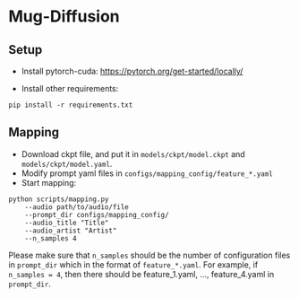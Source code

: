 # Mug-Diffusion

## Setup

- Install pytorch-cuda: https://pytorch.org/get-started/locally/

- Install other requirements:

```commandline
pip install -r requirements.txt
```

## Mapping

- Download ckpt file, and put it in `models/ckpt/model.ckpt` and `models/ckpt/model.yaml`.
- Modify prompt yaml files in `configs/mapping_config/feature_*.yaml`
- Start mapping:

```commandline
python scripts/mapping.py
    --audio path/to/audio/file
    --prompt_dir configs/mapping_config/
    --audio_title "Title"
    --audio_artist "Artist"
    --n_samples 4
```

Please make sure that `n_samples` should be the number of configuration files in `prompt_dir` which in the format of `feature_*.yaml`. For example, if `n_samples = 4`, then there should be feature_1.yaml, ..., feature_4.yaml in `prompt_dir`.